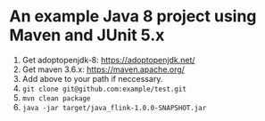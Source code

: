 # An example Java 8 project using Maven and JUnit 5.x

1. Get adoptopenjdk-8: https://adoptopenjdk.net/
2. Get maven 3.6.x: https://maven.apache.org/
3. Add above to your path if neccessary.
4. `git clone git@github.com:example/test.git`
5. `mvn clean package`
6. `java -jar target/java_flink-1.0.0-SNAPSHOT.jar`
